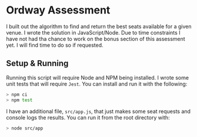 # Ordway Assessment

I built out the algorithm to find and return the best seats available for a given venue. I wrote the solution in JavaScript/Node. Due to time constraints I have not had tha chance to work on the bonus section of this assessment yet. I will find time to do so if requested.

## Setup & Running

Running this script will require Node and NPM being installed. I wrote some unit tests that will require `Jest`. You can install and run it with the following:

```sh
> npm ci
> npm test
```

I have an additional file, `src/app.js`, that just makes some seat requests and console logs the results. You can run it from the root directory with:

```sh
> node src/app
```
